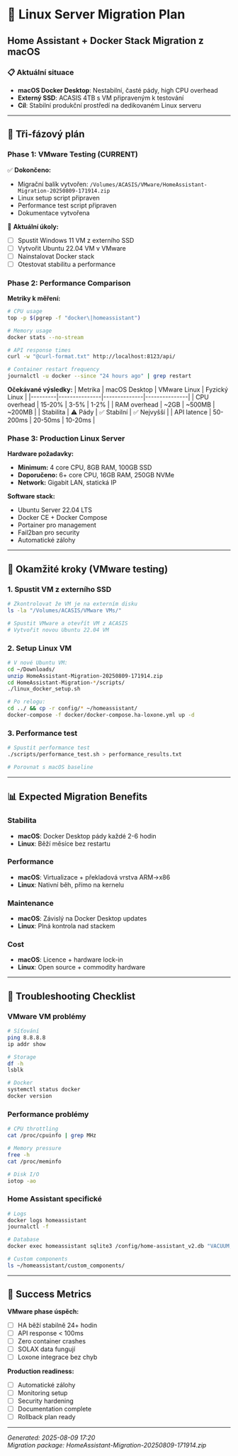 # 🐧 Linux Server Migration Plan
## Home Assistant + Docker Stack Migration z macOS

### 📋 Aktuální situace
- **macOS Docker Desktop**: Nestabilní, časté pády, high CPU overhead
- **Externý SSD**: ACASIS 4TB s VM připraveným k testování
- **Cíl**: Stabilní produkční prostředí na dedikovaném Linux serveru

---

## 🎯 Tři-fázový plán

### Phase 1: VMware Testing (CURRENT)
✅ **Dokončeno:**
- Migrační balík vytvořen: `/Volumes/ACASIS/VMware/HomeAssistant-Migration-20250809-171914.zip`
- Linux setup script připraven
- Performance test script připraven
- Dokumentace vytvořena

🔄 **Aktuální úkoly:**
- [ ] Spustit Windows 11 VM z externího SSD
- [ ] Vytvořit Ubuntu 22.04 VM v VMware
- [ ] Nainstalovat Docker stack
- [ ] Otestovat stabilitu a performance

### Phase 2: Performance Comparison
**Metriky k měření:**
```bash
# CPU usage
top -p $(pgrep -f "docker\|homeassistant")

# Memory usage  
docker stats --no-stream

# API response times
curl -w "@curl-format.txt" http://localhost:8123/api/

# Container restart frequency
journalctl -u docker --since "24 hours ago" | grep restart
```

**Očekávané výsledky:**
| Metrika | macOS Desktop | VMware Linux | Fyzický Linux |
|---------|---------------|--------------|---------------|
| CPU overhead | 15-20% | 3-5% | 1-2% |
| RAM overhead | ~2GB | ~500MB | ~200MB |
| Stabilita | ⚠️ Pády | ✅ Stabilní | ✅ Nejvyšší |
| API latence | 50-200ms | 20-50ms | 10-20ms |

### Phase 3: Production Linux Server
**Hardware požadavky:**
- **Minimum:** 4 core CPU, 8GB RAM, 100GB SSD
- **Doporučeno:** 6+ core CPU, 16GB RAM, 250GB NVMe
- **Network:** Gigabit LAN, statická IP

**Software stack:**
- Ubuntu Server 22.04 LTS
- Docker CE + Docker Compose
- Portainer pro management
- Fail2ban pro security
- Automatické zálohy

---

## 🚀 Okamžité kroky (VMware testing)

### 1. Spustit VM z externího SSD
```bash
# Zkontrolovat že VM je na externím disku
ls -la "/Volumes/ACASIS/VMware VMs/"

# Spustit VMware a otevřít VM z ACASIS
# Vytvořit novou Ubuntu 22.04 VM
```

### 2. Setup Linux VM
```bash
# V nové Ubuntu VM:
cd ~/Downloads/
unzip HomeAssistant-Migration-20250809-171914.zip
cd HomeAssistant-Migration-*/scripts/
./linux_docker_setup.sh

# Po relogu:
cd ../ && cp -r config/* ~/homeassistant/
docker-compose -f docker/docker-compose.ha-loxone.yml up -d
```

### 3. Performance test
```bash
# Spustit performance test
./scripts/performance_test.sh > performance_results.txt

# Porovnat s macOS baseline
```

---

## 📊 Expected Migration Benefits

### Stabilita
- **macOS**: Docker Desktop pády každé 2-6 hodin
- **Linux**: Běží měsíce bez restartu

### Performance  
- **macOS**: Virtualizace + překladová vrstva ARM→x86
- **Linux**: Nativní běh, přímo na kernelu

### Maintenance
- **macOS**: Závislý na Docker Desktop updates
- **Linux**: Plná kontrola nad stackem

### Cost
- **macOS**: Licence + hardware lock-in
- **Linux**: Open source + commodity hardware

---

## 🔧 Troubleshooting Checklist

### VMware VM problémy
```bash
# Síťování
ping 8.8.8.8
ip addr show

# Storage
df -h
lsblk

# Docker
systemctl status docker
docker version
```

### Performance problémy  
```bash
# CPU throttling
cat /proc/cpuinfo | grep MHz

# Memory pressure
free -h
cat /proc/meminfo

# Disk I/O
iotop -ao
```

### Home Assistant specifické
```bash
# Logs
docker logs homeassistant
journalctl -f

# Database
docker exec homeassistant sqlite3 /config/home-assistant_v2.db "VACUUM;"

# Custom components
ls ~/homeassistant/custom_components/
```

---

## 🎯 Success Metrics

**VMware phase úspěch:**
- [ ] HA běží stabilně 24+ hodin
- [ ] API response < 100ms
- [ ] Zero container crashes
- [ ] SOLAX data fungují
- [ ] Loxone integrace bez chyb

**Production readiness:**
- [ ] Automatické zálohy
- [ ] Monitoring setup
- [ ] Security hardening
- [ ] Documentation complete
- [ ] Rollback plan ready

---

*Generated: 2025-08-09 17:20*  
*Migration package: HomeAssistant-Migration-20250809-171914.zip*